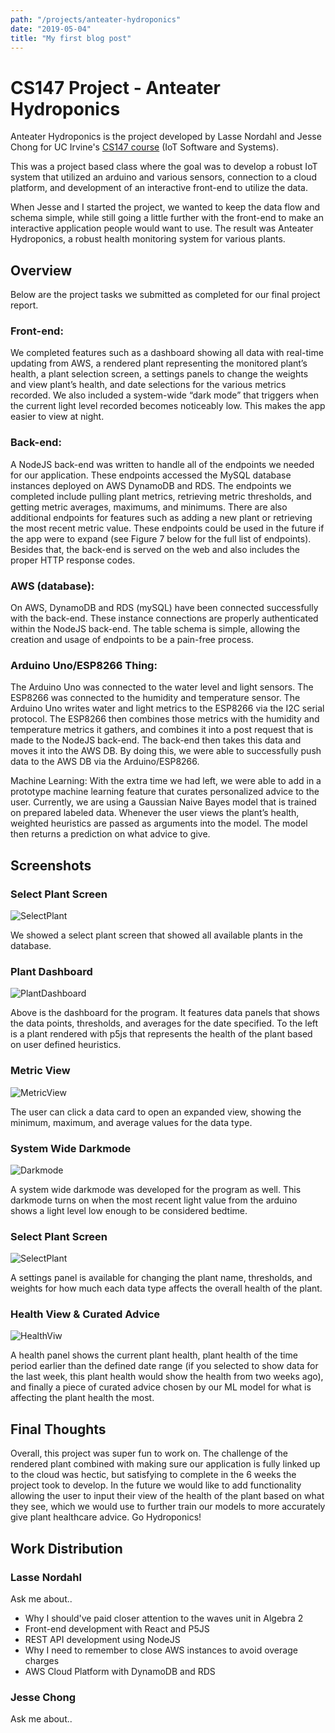 ```yaml
---
path: "/projects/anteater-hydroponics"
date: "2019-05-04"
title: "My first blog post"
---
```


# CS147 Project - Anteater Hydroponics

Anteater Hydroponics is the project developed by Lasse Nordahl and Jesse Chong for UC Irvine's [CS147 course](http://catalogue.uci.edu/allcourses/compsci/) (IoT Software and Systems).

This was a project based class where the goal was to develop a robust IoT system that utilized an arduino and various sensors, connection to a cloud platform, and development of an interactive front-end to utilize the data.

When Jesse and I started the project, we wanted to keep the data flow and schema simple, while still going a little further with the front-end to make an interactive application people would want to use. The result was Anteater Hydroponics, a robust health monitoring system for various plants.

## Overview

Below are the project tasks we submitted as completed for our final project report.

### Front-end:
We completed features such as a dashboard showing all data with real-time updating from AWS, a rendered plant representing the monitored plant’s health, a plant selection screen, a settings panels to change the weights and view plant’s health, and date selections for the various metrics recorded. We also included a system-wide “dark mode” that triggers when the current light level recorded becomes noticeably low. This makes the app easier to view at night. 

### Back-end:
A NodeJS back-end was written to handle all of the endpoints we needed for our application. These endpoints accessed the MySQL database instances deployed on AWS DynamoDB and RDS. The endpoints we completed include pulling plant metrics, retrieving metric thresholds, and getting metric averages, maximums, and minimums. There are also additional endpoints for features such as adding a new plant or retrieving the most recent metric value. These endpoints could be used in the future if the app were to expand (see Figure 7 below for the full list of endpoints). Besides that, the back-end is served on the web and also includes the proper HTTP response codes.

### AWS (database):
On AWS, DynamoDB and RDS (mySQL) have been connected successfully with the back-end. These instance connections are properly authenticated within the NodeJS back-end. The table schema is simple, allowing the creation and usage of endpoints to be a pain-free process.

### Arduino Uno/ESP8266 Thing:
The Arduino Uno was connected to the water level and light sensors. The ESP8266 was connected to the humidity and temperature sensor. The Arduino Uno writes water and light metrics to the ESP8266 via the I2C serial protocol. The ESP8266 then combines those metrics with the humidity and temperature metrics it gathers, and combines it into a post request that is made to the NodeJS back-end. The back-end then takes this data and moves it into the AWS DB. By doing this, we were able to successfully push data to the AWS DB via the Arduino/ESP8266.

Machine Learning:
With the extra time we had left, we were able to add in a prototype machine learning feature that curates personalized advice to the user. Currently, we are using a Gaussian Naive Bayes model that is trained on prepared labeled data. Whenever the user views the plant’s health, weighted heuristics are passed as arguments into the model. The model then returns a prediction on what advice to give.

## Screenshots

### Select Plant Screen
![SelectPlant](https://user-images.githubusercontent.com/13127625/70379590-7fdc2c80-18e3-11ea-97b7-d0a308a331ca.png)

We showed a select plant screen that showed all available plants in the database.

### Plant Dashboard
![PlantDashboard](https://user-images.githubusercontent.com/13127625/70379600-92eefc80-18e3-11ea-8891-d19285089f47.png)

Above is the dashboard for the program. It features data panels that shows the data points, thresholds, and averages for the date specified. To the left is a plant rendered with p5js that represents the health of the plant based on user defined heuristics.

### Metric View
![MetricView](https://user-images.githubusercontent.com/13127625/70379610-aac68080-18e3-11ea-8647-1d8e3ffe1a0f.png)

The user can click a data card to open an expanded view, showing the minimum, maximum, and average values for the data type.

### System Wide Darkmode
![Darkmode](https://user-images.githubusercontent.com/13127625/70379632-eeb98580-18e3-11ea-85ad-e6ab90efeda2.png)

A system wide darkmode was developed for the program as well. This darkmode turns on when the most recent light value from the arduino shows a light level low enough to be considered bedtime.

### Select Plant Screen
![SelectPlant](https://user-images.githubusercontent.com/13127625/70379640-fbd67480-18e3-11ea-8cf4-062a42fb8149.png)

A settings panel is available for changing the plant name, thresholds, and weights for how much each data type affects the overall health of the plant.


### Health View & Curated Advice
![HealthViw](https://user-images.githubusercontent.com/13127625/70379621-c2056e00-18e3-11ea-92e7-d2c9d67425d1.png)

A health panel shows the current plant health, plant health of the time period earlier than the defined date range (if you selected to show data for the last week, this plant health would show the health from two weeks ago), and finally a piece of curated advice chosen by our ML model for what is affecting the plant health the most.

## Final Thoughts

Overall, this project was super fun to work on. The challenge of the rendered plant combined with making sure our application is fully linked up to the cloud was hectic, but satisfying to complete in the 6 weeks the project took to develop. In the future we would like to add functionality allowing the user to input their view of the health of the plant based on what they see, which we would use to further train our models to more accurately give plant healthcare advice. Go Hydroponics!

## Work Distribution

### Lasse Nordahl
Ask me about..
* Why I should've paid closer attention to the waves unit in Algebra 2
* Front-end development with React and P5JS
* REST API development using NodeJS
* Why I need to remember to close AWS instances to avoid overage charges
* AWS Cloud Platform with DynamoDB and RDS
  
### Jesse Chong

Ask me about..

